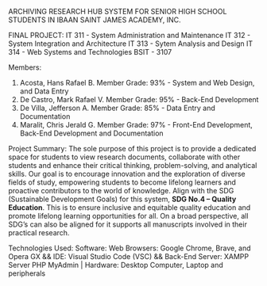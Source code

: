 ARCHIVING RESEARCH HUB SYSTEM FOR SENIOR HIGH SCHOOL STUDENTS IN IBAAN SAINT JAMES ACADEMY, INC.

FINAL PROJECT:
IT 311 - System Administration and Maintenance
IT 312 - System Integration and Architecture
IT 313 - Sytem Analysis and Design
IT 314 - Web Systems and Technologies
BSIT - 3107

Members:
1. Acosta, Hans Rafael B.
Member Grade: 93% - System and Web Design, and Data Entry
3. De Castro, Mark Rafael V.
Member Grade: 95% - Back-End Development
5. De Villa, Jefferson A.
Member Grade: 85% - Data Entry and Documentation
7. Maralit, Chris Jerald G.
Member Grade: 97% - Front-End Development, Back-End Development and Documentation

Project Summary:
    The sole purpose of this project is to provide a dedicated space for students to view research documents, collaborate with other students and enhance their critical thinking, problem-solving, and analytical skills. Our goal is to encourage innovation and the exploration of diverse fields of study, empowering students to become lifelong learners and proactive contributors to the world of knowledge. Align with the SDG (Sustainable Development Goals) for this system, **SDG No.4 – Quality Education**. This is to ensure inclusive and equitable quality education and promote lifelong learning opportunities for all. On a broad perspective, all SDG’s can also be aligned for it supports all manuscripts involved in their practical research.

Technologies Used:
Software: Web Browsers: Google Chrome, Brave, and Opera GX && IDE: Visual Studio Code (VSC) && Back-End Server: XAMPP Server PHP MyAdmin | Hardware: Desktop Computer, Laptop and peripherals

